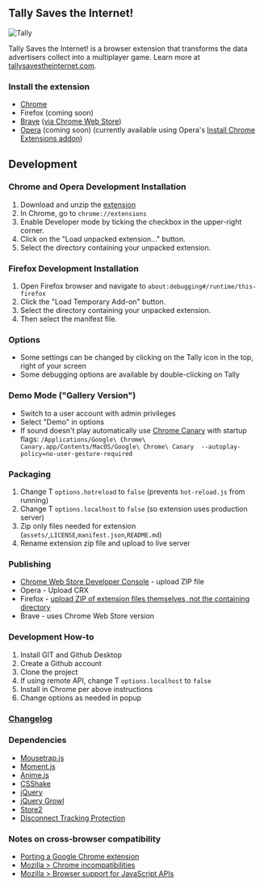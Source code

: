 

## Tally Saves the Internet!

![Tally](https://tallysavestheinternet.com/assets/img/tally/tally-153w.png "Hi! I'm Tally.")

Tally Saves the Internet! is a browser extension that transforms the data advertisers collect into a multiplayer game.
Learn more at [tallysavestheinternet.com](https://tallysavestheinternet.com).


### Install the extension

* [Chrome](https://chrome.google.com/webstore/detail/tally/clidhbnhgfffjhooihemgfgmfhmojbfl)
* Firefox (coming soon)
* [Brave](https://chrome.google.com/webstore/detail/tally/clidhbnhgfffjhooihemgfgmfhmojbfl) ([via Chrome Web Store](https://support.brave.com/hc/en-us/articles/360017909112-How-can-I-add-extensions-to-Brave-))
* [Opera](https://addons.opera.com/en/extensions/) (coming soon) (currently available using Opera's [Install Chrome Extensions addon](https://addons.opera.com/en/extensions/details/install-chrome-extensions/))




## Development


### Chrome and Opera Development Installation

1. Download and unzip the [extension](https://github.com/omprojects/tally-extension/archive/master.zip)
2. In Chrome, go to `chrome://extensions`
3. Enable Developer mode by ticking the checkbox in the upper-right corner.
4. Click on the "Load unpacked extension..." button.
5. Select the directory containing your unpacked extension.


### Firefox Development Installation

1. Open Firefox browser and navigate to `about:debugging#/runtime/this-firefox`
2. Click the "Load Temporary Add-on" button.
3. Select the directory containing your unpacked extension.
4. Then select the manifest file.



### Options

* Some settings can be changed by clicking on the Tally icon in the top, right of your screen
* Some debugging options are available by double-clicking on Tally




### Demo Mode ("Gallery Version")

* Switch to a user account with admin privileges
* Select "Demo" in options
* If sound doesn't play automatically use [Chrome Canary](https://www.google.com/chrome/canary/) with startup flags: `/Applications/Google\ Chrome\ Canary.app/Contents/MacOS/Google\ Chrome\ Canary  --autoplay-policy=no-user-gesture-required`


### Packaging

1. Change T `options.hotreload` to `false` (prevents `hot-reload.js` from running)
2. Change T `options.localhost` to `false` (so extension uses production server)
3. Zip only files needed for extension (`assets/`,`LICENSE`,`manifest.json`,`README.md`)
4. Rename extension zip file and upload to live server


### Publishing

* [Chrome Web Store Developer Console](https://chrome.google.com/u/1/webstore/devconsole) - upload ZIP file
* Opera - Upload CRX
* Firefox - [upload ZIP of extension files themselves, not the containing directory](https://mzl.la/2r2McKv)
* Brave - uses Chrome Web Store version


### Development How-to

1. Install GIT and Github Desktop
2. Create a Github account
3. Clone the project
4. If using remote API, change T `options.localhost` to `false`
5. Install in Chrome per above instructions
6. Change options as needed in popup


### [Changelog](CHANGELOG.md)


### Dependencies

* [Mousetrap.js](https://craig.is/killing/mice)
* [Moment.js](https://momentjs.com/)
* [Anime.js](https://animejs.com/)
* [CSShake](https://elrumordelaluz.github.io/csshake/)
* [jQuery](https://jquery.com/)
* [jQuery Growl](http://ksylvest.github.io/jquery-growl/)
* [Store2](https://www.npmjs.com/package/store2)
* [Disconnect Tracking Protection](https://github.com/disconnectme/disconnect-tracking-protection)

### Notes on cross-browser compatibility

* [Porting a Google Chrome extension](https://developer.mozilla.org/en-US/docs/Mozilla/Add-ons/WebExtensions/Porting_a_Google_Chrome_extension)
* [Mozilla > Chrome incompatibilities](https://developer.mozilla.org/en-US/docs/Mozilla/Add-ons/WebExtensions/Chrome_incompatibilities)
* [Mozilla > Browser support for JavaScript APIs](https://developer.mozilla.org/en-US/docs/Mozilla/Add-ons/WebExtensions/Browser_support_for_JavaScript_APIs)
